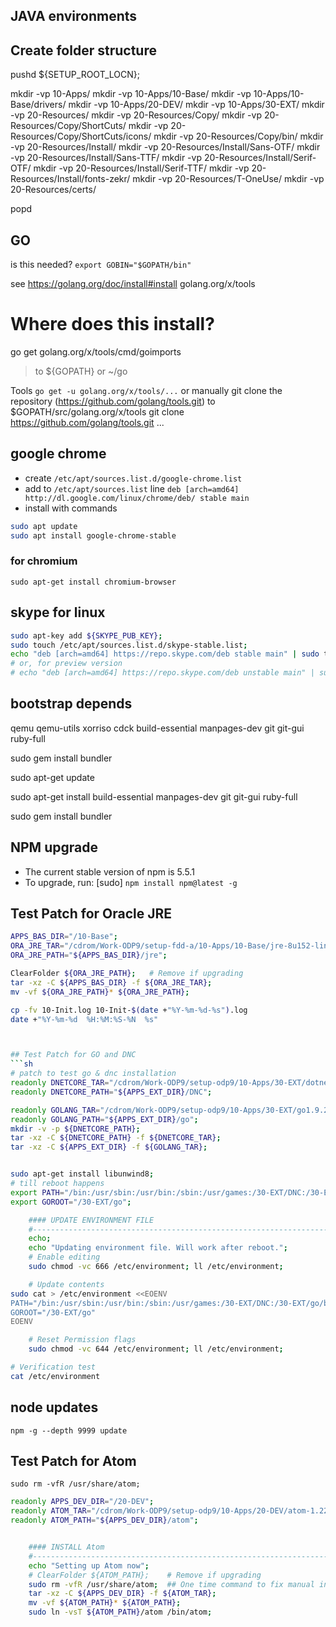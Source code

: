 ## JAVA environments

## Create folder structure

pushd ${SETUP_ROOT_LOCN};

mkdir -vp 10-Apps/
mkdir -vp 10-Apps/10-Base/
mkdir -vp 10-Apps/10-Base/drivers/
mkdir -vp 10-Apps/20-DEV/
mkdir -vp 10-Apps/30-EXT/
mkdir -vp 20-Resources/
mkdir -vp 20-Resources/Copy/
mkdir -vp 20-Resources/Copy/ShortCuts/
mkdir -vp 20-Resources/Copy/ShortCuts/icons/
mkdir -vp 20-Resources/Copy/bin/
mkdir -vp 20-Resources/Install/
mkdir -vp 20-Resources/Install/Sans-OTF/
mkdir -vp 20-Resources/Install/Sans-TTF/
mkdir -vp 20-Resources/Install/Serif-OTF/
mkdir -vp 20-Resources/Install/Serif-TTF/
mkdir -vp 20-Resources/Install/fonts-zekr/
mkdir -vp 20-Resources/T-OneUse/
mkdir -vp 20-Resources/certs/

popd

## GO
is this needed?
`export GOBIN="$GOPATH/bin"`

see https://golang.org/doc/install#install
golang.org/x/tools

# Where does this install?
go get golang.org/x/tools/cmd/goimports
> to ${GOPATH} or ~/go


Tools
`go get -u golang.org/x/tools/...`
or
manually git clone the repository (https://github.com/golang/tools.git) to $GOPATH/src/golang.org/x/tools
git clone https://github.com/golang/tools.git ...

## google chrome
- create `/etc/apt/sources.list.d/google-chrome.list`
- add to `/etc/apt/sources.list` line `deb [arch=amd64] http://dl.google.com/linux/chrome/deb/ stable main`
- install with commands
```sh
sudo apt update
sudo apt install google-chrome-stable
```

### for chromium
`sudo apt-get install chromium-browser`

## skype for linux
```sh
sudo apt-key add ${SKYPE_PUB_KEY};
sudo touch /etc/apt/sources.list.d/skype-stable.list;
echo "deb [arch=amd64] https://repo.skype.com/deb stable main" | sudo tee -a /etc/apt/sources.list.d/skype-stable.list;
# or, for preview version
# echo "deb [arch=amd64] https://repo.skype.com/deb unstable main" | sudo tee /etc/apt/sources.list.d/skype-unstable.list
```

## bootstrap depends
qemu qemu-utils xorriso cdck
build-essential manpages-dev
git git-gui
ruby-full

sudo gem install bundler

sudo apt-get update

sudo apt-get install build-essential manpages-dev git git-gui ruby-full

sudo gem install bundler

## NPM upgrade
- The current stable version of npm is 5.5.1
- To upgrade, run: [sudo] `npm install npm@latest -g`


## Test Patch for Oracle JRE
```sh
APPS_BAS_DIR="/10-Base";
ORA_JRE_TAR="/cdrom/Work-ODP9/setup-fdd-a/10-Apps/10-Base/jre-8u152-linux-x64.tar.gz";
ORA_JRE_PATH="${APPS_BAS_DIR}/jre";

ClearFolder ${ORA_JRE_PATH};   # Remove if upgrading
tar -xz -C ${APPS_BAS_DIR} -f ${ORA_JRE_TAR};
mv -vf ${ORA_JRE_PATH}* ${ORA_JRE_PATH};

cp -fv 10-Init.log 10-Init-$(date +"%Y-%m-%d-%s").log
date +"%Y-%m-%d  %H:%M:%S-%N  %s"



## Test Patch for GO and DNC
```sh
# patch to test go & dnc installation
readonly DNETCORE_TAR="/cdrom/Work-ODP9/setup-odp9/10-Apps/30-EXT/dotnet-sdk-2.0.3-linux-x64.tar.gz";
readonly DNETCORE_PATH="${APPS_EXT_DIR}/DNC";

readonly GOLANG_TAR="/cdrom/Work-ODP9/setup-odp9/10-Apps/30-EXT/go1.9.2.linux-amd64.tar.gz";
readonly GOLANG_PATH="${APPS_EXT_DIR}/go";
mkdir -v -p ${DNETCORE_PATH}; 
tar -xz -C ${DNETCORE_PATH} -f ${DNETCORE_TAR};
tar -xz -C ${APPS_EXT_DIR} -f ${GOLANG_TAR};


sudo apt-get install libunwind8;
# till reboot happens
export PATH="/bin:/usr/sbin:/usr/bin:/sbin:/usr/games:/30-EXT/DNC:/30-EXT/go/bin:/usr/local/sbin:/usr/local/bin:/usr/local/games";
export GOROOT="/30-EXT/go";

	#### UPDATE ENVIRONMENT FILE
	#------------------------------------------------------------------------------#
	echo;
 	echo "Updating environment file. Will work after reboot.";
	# Enable editing
	sudo chmod -vc 666 /etc/environment; ll /etc/environment;

	# Update contents
sudo cat > /etc/environment <<EOENV
PATH="/bin:/usr/sbin:/usr/bin:/sbin:/usr/games:/30-EXT/DNC:/30-EXT/go/bin:/usr/local/sbin:/usr/local/bin:/usr/local/games"
GOROOT="/30-EXT/go"
EOENV

	# Reset Permission flags
	sudo chmod -vc 644 /etc/environment; ll /etc/environment;

# Verification test
cat /etc/environment

```

## node updates
`npm -g --depth 9999 update`


## Test Patch for Atom
`sudo rm -vfR /usr/share/atom;`
```sh
readonly APPS_DEV_DIR="/20-DEV";
readonly ATOM_TAR="/cdrom/Work-ODP9/setup-odp9/10-Apps/20-DEV/atom-1.22.1-amd64.tar.gz";
readonly ATOM_PATH="${APPS_DEV_DIR}/atom";


	#### INSTALL Atom
	#------------------------------------------------------------------------------#
	echo "Setting up Atom now";
	# ClearFolder ${ATOM_PATH};    # Remove if upgrading
	sudo rm -vfR /usr/share/atom;  ## One time command to fix manual install
	tar -xz -C ${APPS_DEV_DIR} -f ${ATOM_TAR};
	mv -vf ${ATOM_PATH}* ${ATOM_PATH};
	sudo ln -vsT ${ATOM_PATH}/atom /bin/atom;

```

